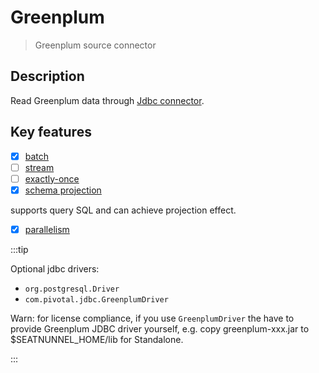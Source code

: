# Greenplum

> Greenplum source connector

## Description

Read Greenplum data through [Jdbc connector](Jdbc.md).

## Key features

- [x] [batch](key-features.md)
- [ ] [stream](key-features.md)
- [ ] [exactly-once](key-features.md)
- [x] [schema projection](key-features.md) 

supports query SQL and can achieve projection effect.

- [x] [parallelism](key-features.md)

:::tip

Optional jdbc drivers:
- `org.postgresql.Driver`
- `com.pivotal.jdbc.GreenplumDriver`

Warn: for license compliance, if you use `GreenplumDriver` the have to provide Greenplum JDBC driver yourself, e.g. copy greenplum-xxx.jar to $SEATNUNNEL_HOME/lib for Standalone.

:::